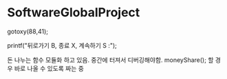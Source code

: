 SoftwareGlobalProject
=====================

gotoxy(88,41); 

printf("뒤로가기 B, 종료 X, 계속하기 S :");

돈 나누는 함수 모듈화 하고 있음. 중간에 터져서 디버깅해야함.
moneyShare(); 할 경우 바로 나올 수 있도록 짜는 중
